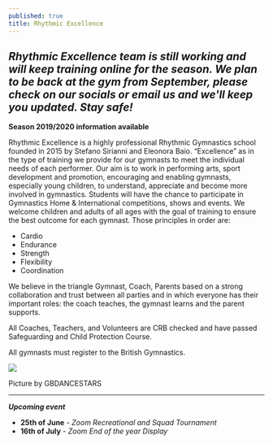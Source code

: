```yaml
---
published: true
title: Rhythmic Excellence
---
```

## _**Rhythmic Excellence team is still working and will keep training online for the season. We plan to be back at the gym from September, please check on our socials or email us and we'll keep you updated. Stay safe!**_ 



**Season 2019/2020 information available**

Rhythmic Excellence is a highly professional Rhythmic Gymnastics school founded in 2015 by Stefano Sirianni and Eleonora Baio. “Excellence” as in the type of training we provide for our gymnasts to meet the individual needs of each performer. Our aim is to work in performing arts, sport development and promotion, encouraging and enabling gymnasts, especially young children, to understand, appreciate and become more involved in gymnastics. Students will have the chance to participate in Gymnastics Home & International competitions, shows and events. We welcome children and adults of all ages with the goal of training to ensure the best outcome for each gymnast. Those principles in order are:

* Cardio
* Endurance
* Strength
* Flexibility
* Coordination

We believe in the triangle Gymnast, Coach, Parents based on a strong collaboration and trust between all parties and in which everyone has their important roles: the coach teaches, the gymnast learns and the parent supports.

All Coaches, Teachers, and Volunteers are CRB checked and have passed Safeguarding and Child Protection Course.

All gymnasts must register to the British Gymnastics.

![](/assets/img_5457.png)

Picture by GBDANCESTARS

- - -

**_Upcoming event_**  

* **25th of June** - _Zoom Recreational and Squad Tournament_
* **16th of July** - _Zoom End of the year Display_

